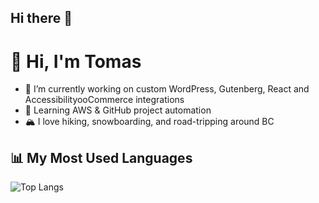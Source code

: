## Hi there 👋

<!--
**tomllobet/tomllobet** is a ✨ _special_ ✨ repository because its `README.md` (this file) appears on your GitHub profile.

Here are some ideas to get you started:

- 🔭 I’m currently working on ...
- 🌱 I’m currently learning ...
- 👯 I’m looking to collaborate on ...
- 🤔 I’m looking for help with ...
- 💬 Ask me about ...
- 📫 How to reach me: ...
- 😄 Pronouns: ...
- ⚡ Fun fact: ...
-->

# 👋 Hi, I'm Tomas

- 🔭 I’m currently working on custom WordPress, Gutenberg, React and AccessibilityooCommerce integrations
- 🌱 Learning AWS & GitHub project automation
- 🏔️ I love hiking, snowboarding, and road-tripping around BC


## 📊 My Most Used Languages
![Top Langs](https://github-readme-stats-15znazbwr-tomllobetgmailcoms-projects.vercel.app/api/top-langs/?username=tomllobet&count_private=true&layout=compact&cache_bust=1)

